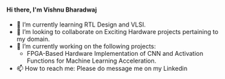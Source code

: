 #### Hi there, I'm Vishnu Bharadwaj 

- 🌱 I’m currently learning RTL Design and VLSI.
- 👯 I’m looking to collaborate on Exciting Hardware projects pertaining to my domain.
- 🔭 I’m currently working on the following projects:
  - FPGA-Based Hardware Implementation of CNN and Activation Functions for Machine Learning Acceleration.
- 📫 How to reach me: Please do message me on my Linkedin 
